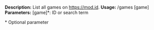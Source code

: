 **Description:** List all games on <https://mod.id>.
**Usage:** /games [game]
**Parameters:**
[game]\*: ID or search term

\* Optional parameter
